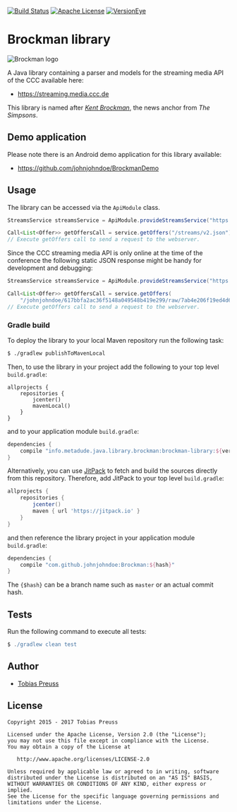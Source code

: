 [![Build Status](https://travis-ci.org/johnjohndoe/Brockman.svg)](https://travis-ci.org/johnjohndoe/Brockman) [![Apache License](http://img.shields.io/badge/license-Apache%20License%202.0-lightgrey.svg)](http://choosealicense.com/licenses/apache-2.0/) [![VersionEye](https://www.versioneye.com/user/projects/565cea4572a20a000e04039c/badge.svg)](https://www.versioneye.com/user/projects/565cea4572a20a000e04039c)

# Brockman library

![Brockman logo](gfx/brockman-logo.png "Brockman logo")

A Java library containing a parser and models for the streaming media API of the CCC available here:

* https://streaming.media.ccc.de

This library is named after [*Kent Brockman*][kent-brockman-wikipedia], the news anchor from *The Simpsons*.


## Demo application

Please note there is an Android demo application for this library available:

* https://github.com/johnjohndoe/BrockmanDemo


## Usage

The library can be accessed via the `ApiModule` class.

```java
StreamsService streamsService = ApiModule.provideStreamsService("https://streaming.media.ccc.de");

Call<List<Offer>> getOffersCall = service.getOffers("/streams/v2.json");
// Execute getOffers call to send a request to the webserver.
```

Since the CCC streaming media API is only online at the time of the conference
the following static JSON response might be handy for development and debugging:

```java
StreamsService streamsService = ApiModule.provideStreamsService("https://gist.githubusercontent.com");

Call<List<Offer>> getOffersCall = service.getOffers(
    "/johnjohndoe/617bbfa2ac36f5148a049548b419e299/raw/7ab4e206f19ed4d63a67917fe6e3a15a96218ac9/streams-v2.json");
// Execute getOffers call to send a request to the webserver.
```


### Gradle build

To deploy the library to your local Maven repository run the following task:

```bash
$ ./gradlew publishToMavenLocal
```

Then, to use the library in your project add the following to
your top level `build.gradle`:

```
allprojects {
    repositories {
        jcenter()
        mavenLocal()
    }
}
```

and to your application module `build.gradle`:


```groovy
dependencies {
    compile "info.metadude.java.library.brockman:brockman-library:${version}"
}
```

Alternatively, you can use [JitPack][jitpack] to fetch and build the sources
directly from this repository.
Therefore, add JitPack to your top level `build.gradle`:

```groovy
allprojects {
    repositories {
        jcenter()
        maven { url 'https://jitpack.io' }
    }
}
```

and then reference the library project in your application module `build.gradle`:

```groovy
dependencies {
    compile "com.github.johnjohndoe:Brockman:${hash}"
}
```

The `{$hash}` can be a branch name such as `master` or an actual commit hash.


## Tests

Run the following command to execute all tests:

```groovy
$ ./gradlew clean test
```


## Author

* [Tobias Preuss][tobias-preuss]

## License

    Copyright 2015 - 2017 Tobias Preuss

    Licensed under the Apache License, Version 2.0 (the "License");
    you may not use this file except in compliance with the License.
    You may obtain a copy of the License at

       http://www.apache.org/licenses/LICENSE-2.0

    Unless required by applicable law or agreed to in writing, software
    distributed under the License is distributed on an "AS IS" BASIS,
    WITHOUT WARRANTIES OR CONDITIONS OF ANY KIND, either express or implied.
    See the License for the specific language governing permissions and
    limitations under the License.


[tobias-preuss]: https://github.com/johnjohndoe
[kent-brockman-wikipedia]: https://en.wikipedia.org/wiki/Kent_Brockman
[jitpack]: https://jitpack.io
